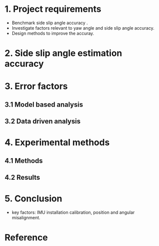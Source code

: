 # 1. Project requirements
- Benchmark side slip angle accuracy . 
- Investigate factors relevant to yaw angle and side slip angle accuracy.
- Design methods to improve the accuray.

# 2. Side slip angle estimation accuracy

# 3. Error factors
## 3.1 Model based analysis
## 3.2 Data driven analysis

# 4. Experimental methods
## 4.1 Methods
## 4.2 Results

# 5. Conclusion
- key factors: IMU installation calibration, position and angular misalignment.


# Reference
